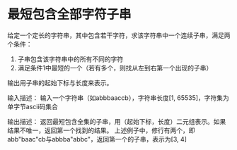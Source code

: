 # 最短包含全部字符子串

给定一个定长的字符串，其中包含若干字符，求该字符串中一个连续子串，满足两个条件：

1. 子串包含该字符串中的所有不同的字符
1. 满足条件1中最短的一个（若有多个，则找从左到右第一个出现的子串）

输出用子串的起始下标与长度来表示。

输入描述：
输入一个字符串（如abbbaaccb），字符串长度[1, 65535]，字符集为单字节ascii码集合

输出描述：
返回最短包含全集的子串，用（起始下标，长度）二元组表示。如果结果不唯一，返回第一个找到的结果。
上述例子中，修行有两个，即abb"baac"cb与abbba"abbc"，返回第一个的子串，表示为[3, 4]
